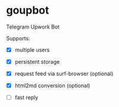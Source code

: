 # goupbot

Telegram Upwork Bot

Supports:
- [x] multiple users
- [x] persistent storage
- [x] request feed via surf-browser (optional)
- [x] html2md conversion (optional)
- [ ] fast reply

